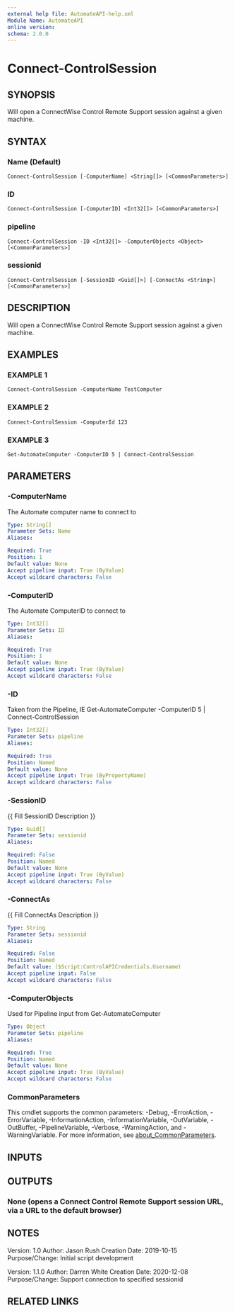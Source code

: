 ```yaml
---
external help file: AutomateAPI-help.xml
Module Name: AutomateAPI
online version:
schema: 2.0.0
---
```


# Connect-ControlSession

## SYNOPSIS
Will open a ConnectWise Control Remote Support session against a given machine.

## SYNTAX

### Name (Default)
```
Connect-ControlSession [-ComputerName] <String[]> [<CommonParameters>]
```

### ID
```
Connect-ControlSession [-ComputerID] <Int32[]> [<CommonParameters>]
```

### pipeline
```
Connect-ControlSession -ID <Int32[]> -ComputerObjects <Object> [<CommonParameters>]
```

### sessionid
```
Connect-ControlSession [-SessionID <Guid[]>] [-ConnectAs <String>] [<CommonParameters>]
```

## DESCRIPTION
Will open a ConnectWise Control Remote Support session against a given machine.

## EXAMPLES

### EXAMPLE 1
```
Connect-ControlSession -ComputerName TestComputer
```

### EXAMPLE 2
```
Connect-ControlSession -ComputerId 123
```

### EXAMPLE 3
```
Get-AutomateComputer -ComputerID 5 | Connect-ControlSession
```

## PARAMETERS

### -ComputerName
The Automate computer name to connect to

```yaml
Type: String[]
Parameter Sets: Name
Aliases:

Required: True
Position: 1
Default value: None
Accept pipeline input: True (ByValue)
Accept wildcard characters: False
```

### -ComputerID
The Automate ComputerID to connect to

```yaml
Type: Int32[]
Parameter Sets: ID
Aliases:

Required: True
Position: 1
Default value: None
Accept pipeline input: True (ByValue)
Accept wildcard characters: False
```

### -ID
Taken from the Pipeline, IE Get-AutomateComputer -ComputerID 5 | Connect-ControlSession

```yaml
Type: Int32[]
Parameter Sets: pipeline
Aliases:

Required: True
Position: Named
Default value: None
Accept pipeline input: True (ByPropertyName)
Accept wildcard characters: False
```

### -SessionID
{{ Fill SessionID Description }}

```yaml
Type: Guid[]
Parameter Sets: sessionid
Aliases:

Required: False
Position: Named
Default value: None
Accept pipeline input: True (ByValue)
Accept wildcard characters: False
```

### -ConnectAs
{{ Fill ConnectAs Description }}

```yaml
Type: String
Parameter Sets: sessionid
Aliases:

Required: False
Position: Named
Default value: ($Script:ControlAPICredentials.Username)
Accept pipeline input: False
Accept wildcard characters: False
```

### -ComputerObjects
Used for Pipeline input from Get-AutomateComputer

```yaml
Type: Object
Parameter Sets: pipeline
Aliases:

Required: True
Position: Named
Default value: None
Accept pipeline input: True (ByValue)
Accept wildcard characters: False
```

### CommonParameters
This cmdlet supports the common parameters: -Debug, -ErrorAction, -ErrorVariable, -InformationAction, -InformationVariable, -OutVariable, -OutBuffer, -PipelineVariable, -Verbose, -WarningAction, and -WarningVariable. For more information, see [about_CommonParameters](http://go.microsoft.com/fwlink/?LinkID=113216).

## INPUTS

## OUTPUTS

### None (opens a Connect Control Remote Support session URL, via a URL to the default browser)
## NOTES
Version:        1.0
Author:         Jason Rush
Creation Date:  2019-10-15
Purpose/Change: Initial script development

Version:        1.1.0
Author:         Darren White
Creation Date:  2020-12-08
Purpose/Change: Support connection to specified sessionid

## RELATED LINKS
